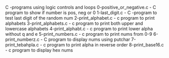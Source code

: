 C -programs using logic controls and loops
0-positive_or_negative.c - C program to show if number is pos, neg or 0
1-last_digit.c - C -program to test last digit of the random num
2-print_alphabet.c - c program to print alphabets
3-print_alphabets.c - c program to print both upper and lowercase alphabets
4-print_alphabt.c - c program to print lower alpha without q and e
5-print_numbers.c - c program to print nums from 0-9
6-print_numberz.c - C program to display nums using putchar
7-print_tebahpla.c - c program to print alpha in reverse order
8-print_base16.c - c program to display hex nums
